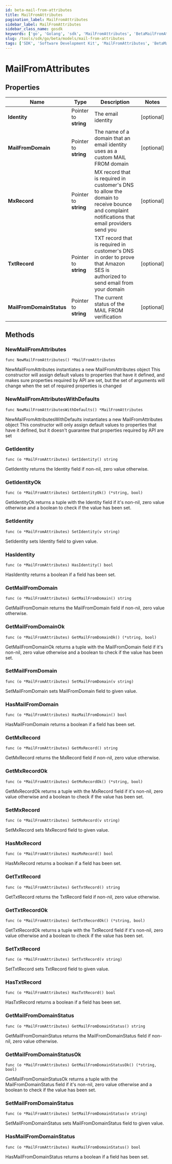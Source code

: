 ```yaml
---
id: beta-mail-from-attributes
title: MailFromAttributes
pagination_label: MailFromAttributes
sidebar_label: MailFromAttributes
sidebar_class_name: gosdk
keywords: ['go', 'Golang', 'sdk', 'MailFromAttributes', 'BetaMailFromAttributes'] 
slug: /tools/sdk/go/beta/models/mail-from-attributes
tags: ['SDK', 'Software Development Kit', 'MailFromAttributes', 'BetaMailFromAttributes']
---
```


# MailFromAttributes

## Properties

Name | Type | Description | Notes
------------ | ------------- | ------------- | -------------
**Identity** | Pointer to **string** | The email identity | [optional] 
**MailFromDomain** | Pointer to **string** | The name of a domain that an email identity uses as a custom MAIL FROM domain | [optional] 
**MxRecord** | Pointer to **string** | MX record that is required in customer's DNS to allow the domain to receive bounce and complaint notifications that email providers send you | [optional] 
**TxtRecord** | Pointer to **string** | TXT record that is required in customer's DNS in order to prove that Amazon SES is authorized to send email from your domain | [optional] 
**MailFromDomainStatus** | Pointer to **string** | The current status of the MAIL FROM verification | [optional] 

## Methods

### NewMailFromAttributes

`func NewMailFromAttributes() *MailFromAttributes`

NewMailFromAttributes instantiates a new MailFromAttributes object
This constructor will assign default values to properties that have it defined,
and makes sure properties required by API are set, but the set of arguments
will change when the set of required properties is changed

### NewMailFromAttributesWithDefaults

`func NewMailFromAttributesWithDefaults() *MailFromAttributes`

NewMailFromAttributesWithDefaults instantiates a new MailFromAttributes object
This constructor will only assign default values to properties that have it defined,
but it doesn't guarantee that properties required by API are set

### GetIdentity

`func (o *MailFromAttributes) GetIdentity() string`

GetIdentity returns the Identity field if non-nil, zero value otherwise.

### GetIdentityOk

`func (o *MailFromAttributes) GetIdentityOk() (*string, bool)`

GetIdentityOk returns a tuple with the Identity field if it's non-nil, zero value otherwise
and a boolean to check if the value has been set.

### SetIdentity

`func (o *MailFromAttributes) SetIdentity(v string)`

SetIdentity sets Identity field to given value.

### HasIdentity

`func (o *MailFromAttributes) HasIdentity() bool`

HasIdentity returns a boolean if a field has been set.

### GetMailFromDomain

`func (o *MailFromAttributes) GetMailFromDomain() string`

GetMailFromDomain returns the MailFromDomain field if non-nil, zero value otherwise.

### GetMailFromDomainOk

`func (o *MailFromAttributes) GetMailFromDomainOk() (*string, bool)`

GetMailFromDomainOk returns a tuple with the MailFromDomain field if it's non-nil, zero value otherwise
and a boolean to check if the value has been set.

### SetMailFromDomain

`func (o *MailFromAttributes) SetMailFromDomain(v string)`

SetMailFromDomain sets MailFromDomain field to given value.

### HasMailFromDomain

`func (o *MailFromAttributes) HasMailFromDomain() bool`

HasMailFromDomain returns a boolean if a field has been set.

### GetMxRecord

`func (o *MailFromAttributes) GetMxRecord() string`

GetMxRecord returns the MxRecord field if non-nil, zero value otherwise.

### GetMxRecordOk

`func (o *MailFromAttributes) GetMxRecordOk() (*string, bool)`

GetMxRecordOk returns a tuple with the MxRecord field if it's non-nil, zero value otherwise
and a boolean to check if the value has been set.

### SetMxRecord

`func (o *MailFromAttributes) SetMxRecord(v string)`

SetMxRecord sets MxRecord field to given value.

### HasMxRecord

`func (o *MailFromAttributes) HasMxRecord() bool`

HasMxRecord returns a boolean if a field has been set.

### GetTxtRecord

`func (o *MailFromAttributes) GetTxtRecord() string`

GetTxtRecord returns the TxtRecord field if non-nil, zero value otherwise.

### GetTxtRecordOk

`func (o *MailFromAttributes) GetTxtRecordOk() (*string, bool)`

GetTxtRecordOk returns a tuple with the TxtRecord field if it's non-nil, zero value otherwise
and a boolean to check if the value has been set.

### SetTxtRecord

`func (o *MailFromAttributes) SetTxtRecord(v string)`

SetTxtRecord sets TxtRecord field to given value.

### HasTxtRecord

`func (o *MailFromAttributes) HasTxtRecord() bool`

HasTxtRecord returns a boolean if a field has been set.

### GetMailFromDomainStatus

`func (o *MailFromAttributes) GetMailFromDomainStatus() string`

GetMailFromDomainStatus returns the MailFromDomainStatus field if non-nil, zero value otherwise.

### GetMailFromDomainStatusOk

`func (o *MailFromAttributes) GetMailFromDomainStatusOk() (*string, bool)`

GetMailFromDomainStatusOk returns a tuple with the MailFromDomainStatus field if it's non-nil, zero value otherwise
and a boolean to check if the value has been set.

### SetMailFromDomainStatus

`func (o *MailFromAttributes) SetMailFromDomainStatus(v string)`

SetMailFromDomainStatus sets MailFromDomainStatus field to given value.

### HasMailFromDomainStatus

`func (o *MailFromAttributes) HasMailFromDomainStatus() bool`

HasMailFromDomainStatus returns a boolean if a field has been set.


